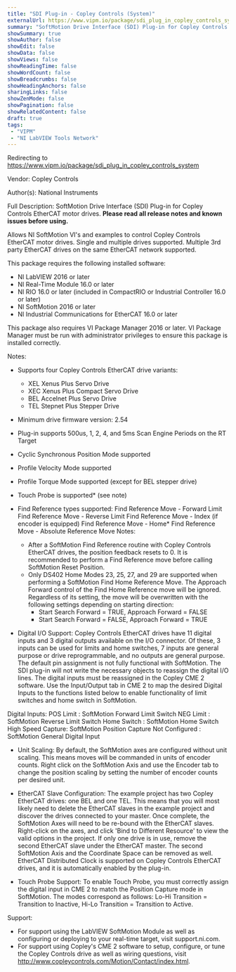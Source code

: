 ```yaml
---
title: "SDI Plug-in - Copley Controls (System)"
externalUrl: https://www.vipm.io/package/sdi_plug_in_copley_controls_system
summary: "SoftMotion Drive Interface (SDI) Plug-in for Copley Controls EtherCAT motor drives."
showSummary: true
showAuthor: false
showEdit: false
showData: false
showViews: false
showReadingTime: false
showWordCount: false
showBreadcrumbs: false
showHeadingAnchors: false
sharingLinks: false
showZenMode: false
showPagination: false
showRelatedContent: false
draft: true
tags:
 - "VIPM"
 - "NI LabVIEW Tools Network"
---
```


Redirecting to https://www.vipm.io/package/sdi_plug_in_copley_controls_system

Vendor: Copley Controls

Author(s): National Instruments
 
Full Description:
SoftMotion Drive Interface (SDI) Plug-in for Copley Controls EtherCAT motor drives. **Please read all release notes and known issues before using.**

Allows NI SoftMotion VI's and examples to control Copley Controls EtherCAT motor drives. Single and multiple drives supported. Multiple 3rd party EtherCAT drives on the same EtherCAT network supported.

This package requires the following installed software:
- NI LabVIEW 2016 or later
- NI Real-Time Module 16.0 or later
- NI RIO 16.0 or later (included in CompactRIO or Industrial Controller 16.0 or later)
- NI SoftMotion 2016 or later
- NI Industrial Communications for EtherCAT 16.0 or later

This package also requires VI Package Manager 2016 or later.
VI Package Manager must be run with administrator privileges to ensure this package is installed correctly.

Notes:
- Supports four Copley Controls EtherCAT drive variants:
  - XEL Xenus Plus Servo Drive
  - XEC Xenus Plus Compact Servo Drive
  - BEL Accelnet Plus Servo Drive
  - TEL Stepnet Plus Stepper Drive
- Minimum drive firmware version: 2.54
- Plug-in supports 500us, 1, 2, 4, and 5ms Scan Engine Periods on the RT Target
- Cyclic Synchronous Position Mode supported
- Profile Velocity Mode supported
- Profile Torque Mode supported (except for BEL stepper drive)
- Touch Probe is supported* (see note)
- Find Reference types supported:
  Find Reference Move - Forward Limit
  Find Reference Move - Reverse Limit
  Find Reference Move - Index (if encoder is equipped)
  Find Reference Move - Home*
  Find Reference Move - Absolute
  Reference Move Notes:
  - After a SoftMotion Find Reference routine with Copley Controls EtherCAT drives, the position feedback resets to 0. It is recommended to perform a Find Reference move before calling SoftMotion Reset Position.
  - Only DS402 Home Modes 23, 25, 27, and 29 are supported when performing a SoftMotion Find Home Reference Move. The Approach Forward control of the Find Home Reference move will be ignored. Regardless of its setting, the move will be overwritten with the following settings depending on starting direction:
     - Start Search Forward = TRUE, Approach Forward = FALSE
     - Start Search Forward = FALSE, Approach Forward = TRUE

- Digital I/O Support:
Copley Controls EtherCAT drives have 11 digital inputs and 3 digital outputs available on the I/O connector. Of these, 3 inputs can be used for limits and home switches, 7 inputs are general purpose or drive reprogrammable, and no outputs are general purpose. The default pin assignment is not fully functional with SoftMotion.
The SDI plug-in will not write the necessary objects to reassign the digital I/O lines. The digital inputs must be reassigned in the Copley CME 2 software. Use the Input/Output tab in CME 2 to map the desired Digital Inputs to the functions listed below to enable functionality of limit switches and home switch in SoftMotion.

Digital Inputs:
POS Limit : SoftMotion Forward Limit Switch
NEG Limit : SoftMotion Reverse Limit Switch
Home Switch : SoftMotion Home Switch
High Speed Capture: SoftMotion Position Capture
Not Configured : SoftMotion General Digital Input

- Unit Scaling:
By default, the SoftMotion axes are configured without unit scaling. This means moves will be commanded in units of encoder counts. Right click on the SoftMotion Axis and use the Encoder tab to change the position scaling by setting the number of encoder counts per desired unit.

- EtherCAT Slave Configuration:
The example project has two Copley EtherCAT drives: one BEL and one TEL. This means that you will most likely need to delete the EtherCAT slaves in the example project and discover the drives connected to your master.
Once complete, the SoftMotion Axes will need to be re-bound with the EtherCAT slaves. Right-click on the axes, and click 'Bind to Different Resource' to view the valid options in the project. If only one drive is in use, remove the second EtherCAT slave under the EtherCAT master. The second SoftMotion Axis and the Coordinate Space can be removed as well.
EtherCAT Distributed Clock is supported on Copley Controls EtherCAT drives, and it is automatically enabled by the plug-in.

- Touch Probe Support:
To enable Touch Probe, you must correctly assign the digital input in CME 2 to match the Position Capture mode in SoftMotion. The modes correspond as follows: Lo-Hi Transition = Transition to Inactive, Hi-Lo Transition = Transition to Active.

Support:
- For support using the LabVIEW SoftMotion Module as well as configuring or deploying to your real-time target, visit support.ni.com.
- For support using Copley's CME 2 software to setup, configure, or tune the Copley Controls drive as well as wiring questions, visit http://www.copleycontrols.com/Motion/Contact/index.html.